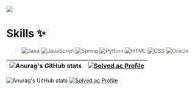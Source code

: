 


<a href="https://github.com/bb0oo" target="_blank"><img src="https://img.shields.io/badge/Bang-FFE15D?style=for-the-badge&logo=GitHub Sponsors&logoColor=yellow"/></a>

<!--<a href="버튼을 눌렀을 때 이동할 링크" target="_blank"><img src="https://img.shields.io/badge/뱃지레이블-배경색?style=뱃지모양&logo=로고&logoColor=로고색상"/></a>-->

# Skills ✨
>![Java](https://img.shields.io/badge/Java-007396.svg?&style=for-the-bdge&logo=Java&logoColor=white)
![JavaScript](https://img.shields.io/badge/JAVASCRIPT-yellow?style=for-the-bdge&logo=&logoColor=white)
![Spring](https://img.shields.io/badge/Spring-6DB33F.svg?&style=for-the-bdge&logo=Java&logoColor=white)
![Python](https://img.shields.io/badge/Python-3776AB.svg?&style=for-the-bdge&logo=Java&logoColor=white)
![HTML](https://img.shields.io/badge/HTML-E34F26?style=for-the-bdge&logo=Java&logoColor=white)
![CSS](https://img.shields.io/badge/CSS-1572B6?style=for-the-bdge&logo=Java&logoColor=white)
![Oracle](https://img.shields.io/badge/Oracle-F80000?style=for-the-bdge&logo=Java&logoColor=white)


![Anurag's GitHub stats](https://github-readme-stats.vercel.app/api?username=bb9oo&theme=swift&show_icons=true) | [![Solved.ac Profile](http://mazassumnida.wtf/api/v2/generate_badge?boj=bbb999)](https://solved.ac/bbb999/) 
------------ | ------------- 

<div>

![Anurag's GitHub stats](https://github-readme-stats.vercel.app/api?username=bb9oo&theme=swift&show_icons=true)
[![Solved.ac Profile](http://mazassumnida.wtf/api/v2/generate_badge?boj=bbb999)](https://solved.ac/bbb999/)

</div>


<!--
**bb9oo/bb9oo** is a ✨ _special_ ✨ repository because its `README.md` (this file) appears on your GitHub profile.

Here are some ideas to get you started:

- 🔭 I’m currently working on ...
- 🌱 I’m currently learning ...
- 👯 I’m looking to collaborate on ...
- 🤔 I’m looking for help with ...
- 💬 Ask me about ...
- 📫 How to reach me: ...
- 😄 Pronouns: ...
- ⚡ Fun fact: ...
-->
